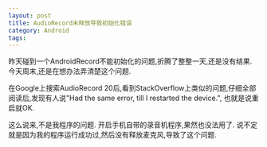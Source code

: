 ```yaml
---
layout: post
title: AudioRecord未释放导致初始化错误
category: Android
tags: 
---
```


昨天碰到一个AndroidRecord不能初始化的问题,折腾了整整一天,还是没有结果. 今天周末,还是在想办法弄清楚这个问题.

在Google上搜索AudioRecord 20后,看到StackOverflow上类似的问题,仔细全部阅读后,发现有人说"Had the same error, till I restarted the device.", 也就是说重启就OK.

这么说来,不是我程序的问题. 开启手机自带的录音机程序,果然也没法用了. 说不定就是因为我的程序运行成功过,然后没有释放麦克风,导致了这个问题.

